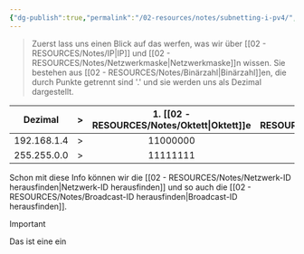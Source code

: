 ```yaml
---
{"dg-publish":true,"permalink":"/02-resources/notes/subnetting-i-pv4/","tags":["netzwerk/ip/ipv4"],"noteIcon":"","updated":"2024-07-27T17:33:23.415+02:00"}
---
```


>Zuerst lass uns einen Blick auf das werfen, was wir über [[02 - RESOURCES/Notes/IP\|IP]] und [[02 - RESOURCES/Notes/Netzwerkmaske\|Netzwerkmaske]]n wissen. Sie bestehen aus [[02 - RESOURCES/Notes/Binärzahl\|Binärzahl]]en, die durch Punkte getrennt sind '.' und sie werden uns als Dezimal dargestellt.

|   Dezimal   | >   | 1. [[02 - RESOURCES/Notes/Oktett\|Oktett]]e | 2. [[02 - RESOURCES/Notes/Oktett\|Oktett]]e | 3. [[02 - RESOURCES/Notes/Oktett\|Oktett]]e | 4. [[02 - RESOURCES/Notes/Oktett\|Oktett]]e |
| :---------: | --- | :------------: | :------------: | :------------: | -------------- |
| 192.168.1.4 | >   |    11000000    |    10101000    |    00000001    | 00000100       |
| 255.255.0.0 | >   |    11111111    |    11111111    |    00000000    | 00000000       |

Schon mit diese Info können wir die [[02 - RESOURCES/Notes/Netzwerk-ID herausfinden\|Netzwerk-ID herausfinden]] und so auch die [[02 - RESOURCES/Notes/Broadcast-ID herausfinden\|Broadcast-ID herausfinden]].


>[!important] 
>Das ist eine ein
